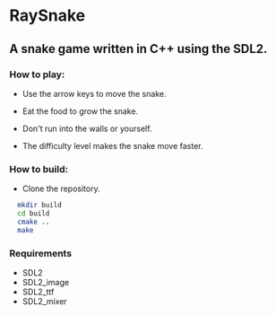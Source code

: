 # RaySnake

## A  snake game written in C++ using the SDL2.

### How to play:

- Use the arrow keys to move the snake.
- Eat the food to grow the snake.
- Don't run into the walls or yourself.

- The difficulty level makes the snake move faster.

### How to build:

- Clone the repository.

```bash
  mkdir build
  cd build
  cmake ..
  make

```

### Requirements

- SDL2
- SDL2_image
- SDL2_ttf
- SDL2_mixer
